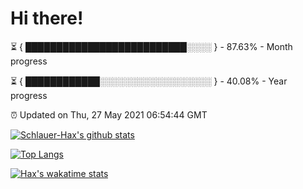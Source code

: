 # Hi there!

⏳ { ██████████████████████████░░░░ } - 87.63% - Month progress

⏳ { ████████████░░░░░░░░░░░░░░░░░░ } - 40.08% - Year progress

⏰ Updated on Thu, 27 May 2021 06:54:44 GMT


[![Schlauer-Hax's github stats](https://github-readme-stats.vercel.app/api?username=Schlauer-Hax&show_icons=true&theme=dark&count_private=true)](https://github.com/Schlauer-Hax)


[![Top Langs](https://github-readme-stats.vercel.app/api/top-langs/?username=Schlauer-Hax&layout=compact&theme=dark)](https://github.com/Schlauer-Hax?tab=repositories)


[![Hax's wakatime stats](https://github-readme-stats.vercel.app/api/wakatime?username=Hax&theme=dark)](https://wakatime.com/@Hax)

